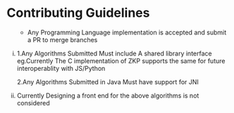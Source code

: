 <h1>
  Contributing Guidelines
</h1>

<ol type="i">
  <ul>
    <li>Any Programming Language implementation is accepted and submit a PR to merge branches</li>
  </ul>

  
  <li> 

    
  1.Any Algorithms Submitted Must include A shared library interface eg.Currently The C implementation of ZKP supports the same for future interoperablity with JS/Python

    
2.Any Algorithms Submitted in Java Must have support for JNI 
  
  </li>
  <li>Currently Designing a front end for the above algorithms is not considered</li>
  
</ol>
